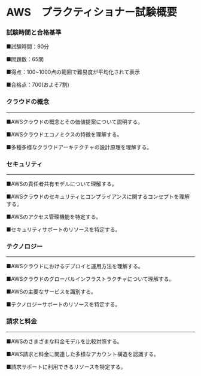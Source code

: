 # AWS　プラクティショナー試験概要

### 試験時間と合格基準
■試験時間：90分

■問題数：65問

■得点：100~1000点の範囲で難易度が平均化されて表示

■合格点：700(およそ7割)

### クラウドの概念
---
■AWSクラウドの概念とその価値提案について説明する。

■AWSクラウドエコノミクスの特徴を理解する。

■多種多様なクラウドアーキテクチャの設計原理を理解する。

### セキュリティ
---
■AWSの責任者共有モデルについて理解する。

■AWSクラウドのセキュリティとコンプライアンスに関するコンセプトを理解する。

■AWSのアクセス管理機能を特定する。

■セキュリティサポートのリソースを特定する。


### テクノロジー
---
■AWSクラウドにおけるデプロイと運用方法を理解する。

■AWSクラウドのグローバルインフラストラクチャについて理解する。

■AWSの主要なサービスを識別する。

■テクノロジーサポートのリソースを特定する。


### 請求と料金
---
■AWSのさまざまな料金モデルを比較対照する。

■AWS請求と料金に関連した多様なアカウント構造を認識する。

■請求サポートに利用できるリソースを特定する。
